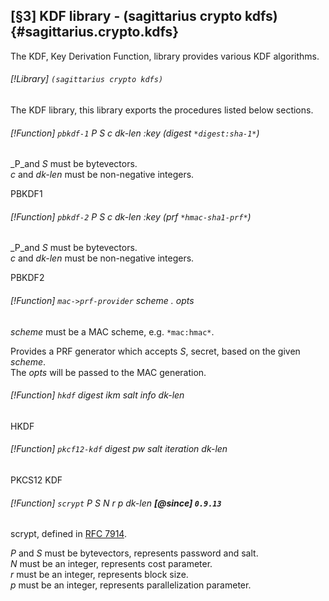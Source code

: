 [§3] KDF library - (sagittarius crypto kdfs) {#sagittarius.crypto.kdfs}
------------------------------------------------------

The KDF, Key Derivation Function, library provides various KDF algorithms.

###### [!Library] `(sagittarius crypto kdfs)`

The KDF library, this library exports the procedures listed below sections.

###### [!Function] `pbkdf-1` _P_ _S_ _c_ _dk-len_ :key (_digest_ `*digest:sha-1*`)

_P_and _S_ must be bytevectors.  
_c_ and _dk-len_ must be non-negative integers.

PBKDF1

###### [!Function] `pbkdf-2` _P_ _S_ _c_ _dk-len_ :key (_prf_ `*hmac-sha1-prf*`)

_P_and _S_ must be bytevectors.  
_c_ and _dk-len_ must be non-negative integers.

PBKDF2

###### [!Function] `mac->prf-provider` _scheme_ . _opts_

_scheme_ must be a MAC scheme, e.g. `*mac:hmac*`.

Provides a PRF generator which accepts _S_, secret, 
based on the given _scheme_.  
The _opts_ will be passed to the MAC generation.


###### [!Function] `hkdf` _digest_ _ikm_ _salt_ _info_ _dk-len_

HKDF

###### [!Function] `pkcf12-kdf` _digest_ _pw_ _salt_ _iteration_ _dk-len_

PKCS12 KDF

###### [!Function] `scrypt`  _P_ _S_ _N_ _r_ _p_ _dk-len_ **[@since] `0.9.13`**

scrypt, defined in [RFC 7914](https://datatracker.ietf.org/doc/html/rfc7914).

_P_ and _S_ must be bytevectors, represents password and salt.  
_N_ must be an integer, represents cost parameter.  
_r_ must be an integer, represents block size.  
_p_ must be an integer, represents parallelization parameter.  
